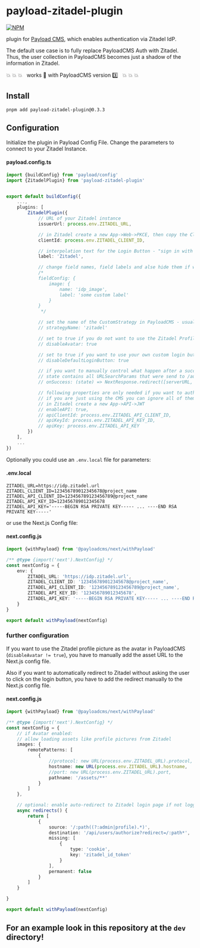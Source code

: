 # payload-zitadel-plugin

[![NPM](https://nodei.co/npm/payload-zitadel-plugin.png)](https://npmjs.org/package/payload-zitadel-plugin)

plugin for [Payload CMS](https://payloadcms.com), which enables authentication via Zitadel IdP.

The default use case is to fully replace PayloadCMS Auth with Zitadel.
Thus, the user collection in PayloadCMS becomes just a shadow of the information in Zitadel.

:boom: :boom: :boom: &nbsp; works :100: with PayloadCMS version :three: &nbsp; :boom: :boom: :boom:

## Install

```shell
pnpm add payload-zitadel-plugin@0.3.3
```

## Configuration

Initialize the plugin in Payload Config File. Change the parameters to connect to your Zitadel Instance.

#### payload.config.ts

```typescript
import {buildConfig} from 'payload/config'
import {ZitadelPlugin} from 'payload-zitadel-plugin'


export default buildConfig({
    ...,
    plugins: [
        ZitadelPlugin({
            // URL of your Zitadel instance
            issuerUrl: process.env.ZITADEL_URL,

            // in Zitadel create a new App->Web->PKCE, then copy the Client ID
            clientId: process.env.ZITADEL_CLIENT_ID,

            // interpolation text for the Login Button - "sign in with ..."
            label: 'Zitadel',

            // change field names, field labels and alse hide them if wanted
            /* 
            fieldConfig: {
                image: {
                    name: 'idp_image',
                    label: 'some custom label'
                }
            }
             */

            // set the name of the CustomStrategy in PayloadCMS - usually not necessary
            // strategyName: 'zitadel'

            // set to true if you do not want to use the Zitadel Profile Picture as the Avatar
            // disableAvatar: true

            // set to true if you want to use your own custom login button
            // disableDefaultLoginButton: true

            // if you want to manually control what happen after a successful login
            // state contains all URLSearchParams that were send to /authorize
            // onSuccess: (state) => NextResponse.redirect([serverURL, state.get('redirect')].join(''))

            // following properties are only needed if you want to authenticate clients for the API
            // if you are just using the CMS you can ignore all of them
            // in Zitadel create a new App->API->JWT
            // enableAPI: true,
            // apiClientId: process.env.ZITADEL_API_CLIENT_ID,
            // apiKeyId: process.env.ZITADEL_API_KEY_ID,
            // apiKey: process.env.ZITADEL_API_KEY
        })
    ],
    ...
})
```

Optionally you could use an `.env.local` file for parameters:

#### .env.local

```dotenv
ZITADEL_URL=https://idp.zitadel.url
ZITADEL_CLIENT_ID=123456789012345678@project_name
ZITADEL_API_CLIENT_ID=123456789123456789@project_name
ZITADEL_API_KEY_ID=123456789012345678
ZITADEL_API_KEY='-----BEGIN RSA PRIVATE KEY----- ... ----END RSA PRIVATE KEY-----'
```

or use the Next.js Config file:

#### next.config.js

```typescript
import {withPayload} from '@payloadcms/next/withPayload'

/** @type {import('next').NextConfig} */
const nextConfig = {
    env: {
        ZITADEL_URL: 'https://idp.zitadel.url',
        ZITADEL_CLIENT_ID: '123456789012345678@project_name',
        ZITADEL_API_CLIENT_ID: '123456789123456789@project_name',
        ZITADEL_API_KEY_ID: '123456789012345678',
        ZITADEL_API_KEY: '-----BEGIN RSA PRIVATE KEY----- ... ----END RSA PRIVATE KEY-----'
    }
}

export default withPayload(nextConfig)
```

### further configuration

If you want to use the Zitadel profile picture as the avatar in PayloadCMS (`disableAvatar != true`),
you have to manually add the asset URL to the Next.js config file.

Also if you want to automatically redirect to Zitadel without asking the user to click on the login button,
you have to add the redirect manually to the Next.js config file.

#### next.config.js

```typescript
import {withPayload} from '@payloadcms/next/withPayload'

/** @type {import('next').NextConfig} */
const nextConfig = {
    // if Avatar enabled:
    // allow loading assets like profile pictures from Zitadel
    images: {
        remotePatterns: [
            {
                //protocol: new URL(process.env.ZITADEL_URL).protocol,
                hostname: new URL(process.env.ZITADEL_URL).hostname,
                //port: new URL(process.env.ZITADEL_URL).port,
                pathname: '/assets/**'
            }
        ]
    },

    // optional: enable auto-redirect to Zitadel login page if not logged in
    async redirects() {
        return [
            {
                source: '/:path((?:admin|profile).*)',
                destination: '/api/users/authorize?redirect=/:path*',
                missing: [
                    {
                        type: 'cookie',
                        key: 'zitadel_id_token'
                    }
                ],
                permanent: false
            }
        ]
    }

}

export default withPayload(nextConfig)
```

## For an example look in this repository at the `dev` directory!